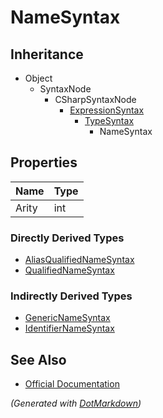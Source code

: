 # NameSyntax

## Inheritance

* Object
  * SyntaxNode
    * CSharpSyntaxNode
      * [ExpressionSyntax](ExpressionSyntax.md)
        * [TypeSyntax](TypeSyntax.md)
          * NameSyntax

## Properties

| Name  | Type |
| ----- | ---- |
| Arity | int  |

### Directly Derived Types

* [AliasQualifiedNameSyntax](AliasQualifiedNameSyntax.md)
* [QualifiedNameSyntax](QualifiedNameSyntax.md)

### Indirectly Derived Types

* [GenericNameSyntax](GenericNameSyntax.md)
* [IdentifierNameSyntax](IdentifierNameSyntax.md)

## See Also

* [Official Documentation](https://docs.microsoft.com/en-us/dotnet/api/microsoft.codeanalysis.csharp.syntax.namesyntax)


*\(Generated with [DotMarkdown](http://github.com/JosefPihrt/DotMarkdown)\)*